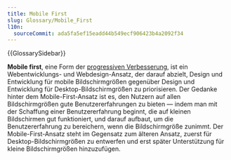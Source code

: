 ```yaml
---
title: Mobile First
slug: Glossary/Mobile_First
l10n:
  sourceCommit: ada5fa5ef15eadd44b549ecf906423b4a2092f34
---
```


{{GlossarySidebar}}

**Mobile first**, eine Form der [progressiven Verbesserung](/de/docs/Glossary/progressive_enhancement), ist ein Webentwicklungs- und Webdesign-Ansatz, der darauf abzielt, Design und Entwicklung für mobile Bildschirmgrößen gegenüber Design und Entwicklung für Desktop-Bildschirmgrößen zu priorisieren. Der Gedanke hinter dem Mobile-First-Ansatz ist es, den Nutzern auf allen Bildschirmgrößen gute Benutzererfahrungen zu bieten — indem man mit der Schaffung einer Benutzererfahrung beginnt, die auf kleinen Bildschirmen gut funktioniert, und darauf aufbaut, um die Benutzererfahrung zu bereichern, wenn die Bildschirmgröße zunimmt. Der Mobile-First-Ansatz steht im Gegensatz zum älteren Ansatz, zuerst für Desktop-Bildschirmgrößen zu entwerfen und erst später Unterstützung für kleine Bildschirmgrößen hinzuzufügen.
